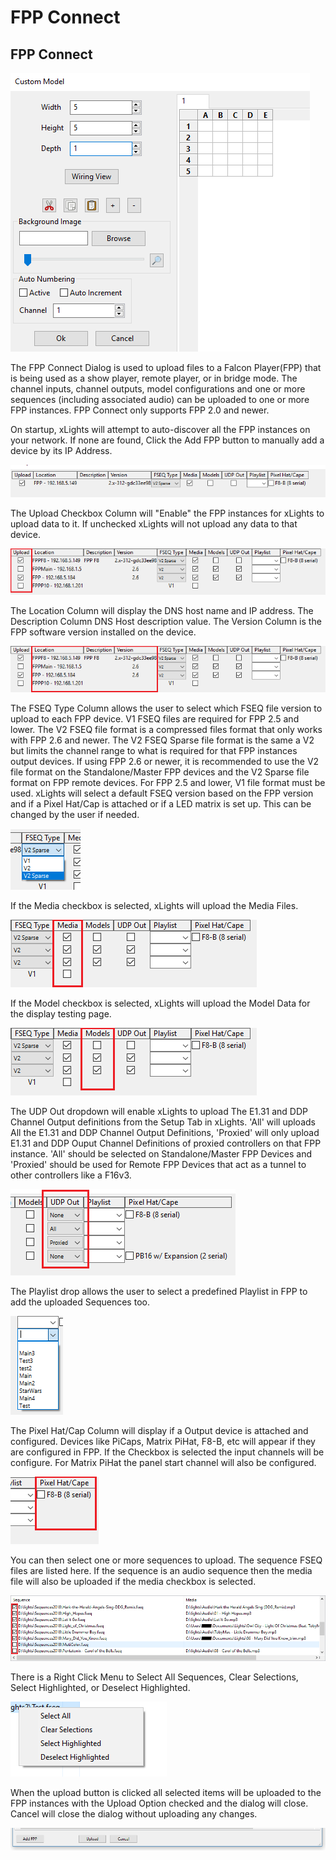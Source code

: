 # FPP Connect

## FPP Connect

![FPP Connect Dialog](<../../../.gitbook/assets/image (514).png>)

The FPP Connect Dialog is used to upload files to a Falcon Player(FPP) that is being used as a show player, remote player, or in bridge mode. The channel inputs, channel outputs, model configurations and one or more sequences (including associated audio) can be uploaded to one or more FPP instances. FPP Connect only supports FPP 2.0 and newer.

On startup, xLights will attempt to auto-discover all the FPP instances on your network. If none are found, Click the Add FPP button to manually add a device by its IP Address.

![List of FPP Devices](<../../../.gitbook/assets/image (566).png>)

The Upload Checkbox Column will "Enable" the FPP instances for xLights to upload data to it. If unchecked xLights will not upload any data to that device.

![Upload Enable Column](<../../../.gitbook/assets/image (481).png>)

The Location Column will display the DNS host name and IP address. The Description Column DNS Host description value. The Version Column is the FPP software version installed on the device.

![FPP Host Information, IP Address and Version ](<../../../.gitbook/assets/image (792).png>)

The FSEQ Type Column allows the user to select which FSEQ file version to upload to each FPP device. V1 FSEQ files are required for FPP 2.5 and lower. The V2 FSEQ file format is a compressed files format that only works with FPP 2.6 and newer. The V2 FSEQ Sparse file format is the same a V2 but limits the channel range to what is required for that FPP instances output devices. If using FPP 2.6 or newer, it is recommended to use the V2 file format on the Standalone/Master FPP devices and the V2 Sparse file format on FPP remote devices. For FPP 2.5 and lower, V1 file format must be used. xLights will select a default FSEQ version based on the FPP version and if a Pixel Hat/Cap is attached or if a LED matrix is set up. This can be changed by the user if needed.

![FSEQ Version Selector](<../../../.gitbook/assets/image (394).png>)

If the Media checkbox is selected, xLights will upload the Media Files.

![Media Upload Column](<../../../.gitbook/assets/image (16) (1).png>)

If the Model checkbox is selected, xLights will upload the Model Data for the display testing page.

![Model Upload Column](<../../../.gitbook/assets/image (216) (1).png>)

The UDP Out dropdown will enable xLights to upload The E1.31 and DDP Channel Output definitions from the Setup Tab in xLights. 'All' will uploads All the E1.31 and DDP Channel Output Definitions, 'Proxied' will only upload E1.31 and DDP Ouput Channel Definitions of proxied controllers on that FPP instance. 'All' should be selected on Standalone/Master FPP Devices and 'Proxied' should be used for Remote FPP Devices that act as a tunnel to other controllers like a F16v3.

![](<../../../.gitbook/assets/image (25).png>)

The Playlist drop allows the user to select a predefined Playlist in FPP to add the uploaded Sequences too.

![PlayList Drop-Down](<../../../.gitbook/assets/image (800).png>)

The Pixel Hat/Cap Column will display if a Output device is attached and configured. Devices like PiCaps, Matrix PiHat, F8-B, etc will appear if they are configured in FPP. If the Checkbox is selected the input channels will be configure. For Matrix PiHat the panel start channel will also be configured.

![Hat/Cap Information](<../../../.gitbook/assets/image (557).png>)

You can then select one or more sequences to upload. The sequence FSEQ files are listed here. If the sequence is an audio sequence then the media file will also be uploaded if the media checkbox is selected.

![Sequence Selection](<../../../.gitbook/assets/image (653).png>)

There is a Right Click Menu to Select All Sequences, Clear Selections, Select Highlighted, or Deselect Highlighted.

![](<../../../.gitbook/assets/image (315).png>)

When the upload button is clicked all selected items will be uploaded to the FPP instances with the Upload Option checked and the dialog will close. Cancel will close the dialog without uploading any changes.

![Add FPP, Upload, and Cancel Button](<../../../.gitbook/assets/image (483).png>)
